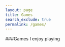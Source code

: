 ```yaml
---
layout: page 
title: Games 
search_exclude: true
permalink: /games/
---
```


###Games I enjoy playing

<script>
    // 1. Make a connection to the HTML container defined in the HTML div
    var container = document.getElementById("grid_container"); // This container connects to the HTML div

    // 2. Define a JavaScript object for our http source and our data rows for the Living in the World grid
    var http_source = "https://upload.wikimedia.org/wikipedia/commons/";
    var living_in_the_world = [
        {"flag": "7/79/Call_of_Duty_Black_Ops_2_Logo.svg", "description": "Call of duty black ops II"},
        {"flag": "f/fc/Valorant_logo_-_pink_color_version.svg", "description": "Valorant"},
        {"flag": "3/3a/Roblox_player_icon_black.svg", "description": "Roblox"},
    ]; 

